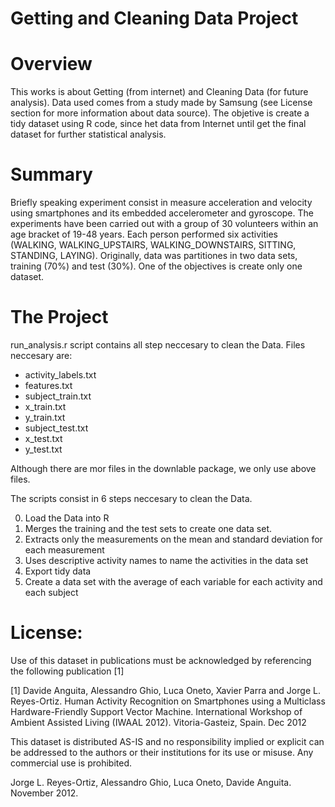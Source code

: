 # Getting and Cleaning Data Project 

Overview
========

This works is about Getting (from internet) and Cleaning Data (for future analysis). Data used comes from a study made by Samsung (see License section for more information about data source). The objetive is create a tidy dataset using R code, since het data from Internet until get the final dataset for further statistical analysis.

Summary
========
Briefly speaking experiment consist in measure acceleration and velocity using smartphones and its embedded accelerometer and gyroscope. The experiments have been carried out with a group of 30 volunteers within an age bracket of 19-48 years. Each person performed six activities (WALKING, WALKING_UPSTAIRS, WALKING_DOWNSTAIRS, SITTING, STANDING, LAYING). Originally, data was partitiones in two data sets, training (70%) and test (30%). One of the objectives is create only one dataset.

The Project
========
run_analysis.r script contains all step neccesary to clean the Data. Files neccesary are:

* activity_labels.txt
* features.txt
* subject_train.txt
* x_train.txt
* y_train.txt
* subject_test.txt
* x_test.txt
* y_test.txt

Although there are mor files in the downlable package, we only use above files.

The scripts consist in 6 steps neccesary to clean the Data.

0. Load the Data into R
1.  Merges the training and the test sets to create one data set.
2.  Extracts only the measurements on the mean and standard deviation for each measurement
3.  Uses descriptive activity names to name the activities in the data set
4.  Export tidy data
5.  Create a data set with the average of each variable for each activity and each subject



License:
========
Use of this dataset in publications must be acknowledged by referencing the following publication [1] 

[1] Davide Anguita, Alessandro Ghio, Luca Oneto, Xavier Parra and Jorge L. Reyes-Ortiz. Human Activity Recognition on Smartphones using a Multiclass Hardware-Friendly Support Vector Machine. International Workshop of Ambient Assisted Living (IWAAL 2012). Vitoria-Gasteiz, Spain. Dec 2012

This dataset is distributed AS-IS and no responsibility implied or explicit can be addressed to the authors or their institutions for its use or misuse. Any commercial use is prohibited.

Jorge L. Reyes-Ortiz, Alessandro Ghio, Luca Oneto, Davide Anguita. November 2012.
